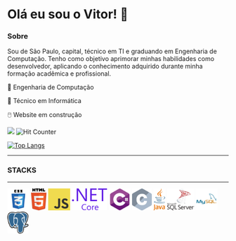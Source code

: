 # Olá eu sou o Vitor! :vulcan_salute:



### Sobre

Sou de São Paulo, capital, técnico em TI e graduando em Engenharia de Computação. Tenho como objetivo aprimorar minhas habilidades como desenvolvedor, aplicando o conhecimento adquirido durante minha formação acadêmica e profissional.

:medal_sports: Engenharia de Computação

:medal_sports: Técnico em Informática

:computer_mouse: Website em construção


![](https://komarev.com/ghpvc/?username=silvabrvitor) ![Hit Counter](https://visitor-badge.laobi.icu/badge?page_id=silvabrvitor.silvabrvitor)


[![Top Langs](https://github-readme-stats.vercel.app/api/top-langs/?username=silvabrvitor&layout=compact)](https://github.com/silvabrvitor/github-readme-stats)

<hr>

### STACKS

<hr>

<img height="50" src="css3.svg"> <img height="50" src="html5.svg"> <img height="50" src="logo-javascript.svg"> <img height="50" src="dot-net-core-7.svg"> <img height="50" src="c--4.svg"> <img height="50" src="c-2975.svg"> <img height="50" src="java-4.svg"> <img height="50" src="microsoft-sql-server-seeklogo.com.svg">	<img height="50" src="mysql-5.svg"> <img height="50" src="postgresql.svg"> 
